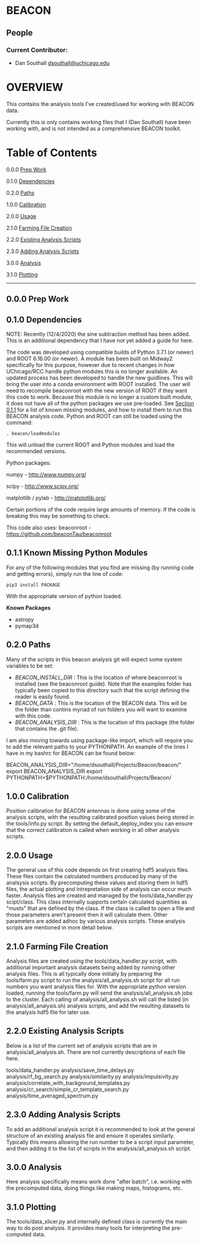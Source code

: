# BEACON

## People 

### Current Contributor:

 - Dan Southall 
dsouthall@uchicago.edu


# OVERVIEW

This contains the analysis tools I've created/used for working with BEACON data.

Currently this is only contains working files that I (Dan Southall) have been working with, and is not intended as a comprehensive BEACON toolkit.

# Table of Contents

0.0.0 [Prep Work](#000-prep-work)

0.1.0 [Dependencies](#010-dependencies)

0.2.0 [Paths](#020-paths)

1.0.0 [Calibration](#100-calibration)

2.0.0 [Usage](#200-usage)

2.1.0 [Farming File Creation](#210-farming-file-creation)

2.2.0 [Existing Analysis Scripts](#220-existing-analysis-scripts)

2.3.0 [Adding Analysis Scripts](#230-adding-analysis-scripts)

3.0.0 [Analysis](#300-analysis)

3.1.0 [Plotting](#310-plotting)


---

## 0.0.0 Prep Work

## 0.1.0 Dependencies

NOTE:  Recently (12/4/2020) the sine subtraction method has been added.  This is an additional dependency that I have not yet added a guide for here.  

The code was developed using compatible builds of Python 3.7.1 (or newer) and ROOT 6.16.00 (or newer).  A module has been built on Midway2 specifically for this purpose, however due to recent changes in how UChicago/RCC handle python modules this is no longer available.  An updated process has been developed to handle the new guidlines.  This will bring the user into a conda environment with ROOT installed.  The user will need to recompile beaconroot with the new version of ROOT if they want this code to work.  Because this module is no longer a custom built module, it does not have all of the python packages we use pre-loaded.  See [Section 0.1.1](https://github.com/djsouthall/beacon/blob/master/README.md#011-known-missing-python-modules) for a list of known missing modules, and how to install them to run this BEACON analysis code.  Python and ROOT can still be loaded using the command:

    . beacon/loadmodules

This will unload the current ROOT and Python modules and load the recommended versions.

Python packages:

numpy - http://www.numpy.org/

scipy - http://www.scipy.org/

matplotlib / pylab - http://matplotlib.org/

Certain portions of the code require large amounts of memory.  If the code is breaking this may be something to check.

This code also uses:
beaconroot - https://github.com/beaconTau/beaconroot 

## 0.1.1 Known Missing Python Modules

For any of the following modules that you find are missing (by running code and getting errors), simply run the line of code:

    pip3 install PACKAGE
    
With the appropriate version of python loaded.

**Known Packages**

- astropy
- pymap3d

## 0.2.0 Paths

Many of the scripts in this beacon analysis git will expect some system variables to be set:
  - *BEACON_INSTALL_DIR* : This is the location of where beaconroot is installed (see the beaconroot guide).  Note that the examples folder has typically been copied to this directory such that the script defining the reader is easily found.
  - *BEACON_DATA* : This is the location of the BEACON data.  This will be the folder than contins myriad of run folders you will want to examine with this code. 
  - *BEACON_ANALYSIS_DIR* : This is the location of this package (the folder that contains the .git file).

I am also moving towards using package-like import, which will require you to add the relevant paths to your PYTHONPATH.  An example of the lines I have in my bashrc for BEACON can be found below:

BEACON_ANALYSIS_DIR="/home/dsouthall/Projects/Beacon/beacon/"
export BEACON_ANALYSIS_DIR
export PYTHONPATH=$PYTHONPATH:/home/dsouthall/Projects/Beacon/

## 1.0.0 Calibration

Position calibration for BEACON antennas is done using some of the analysis scripts, with the resulting calibrated position values being stored in the tools/info.py script.  By setting the default_deploy_index you can ensure that the correct calibration is called when working in all other analysis scripts. 


## 2.0.0 Usage

The general use of this code depends on first creating hdf5 analysis files.  These files contain the calculated numbers produced by many of the analsysis scripts.  By precomputing these values and storing them in hdf5 files, the actual plotting and intrepretation side of analysis can occur much faster.  Analysis files are created and managed by the tools/data_handler.py scipt/class.  This class internally supports certain calculated quantities as "musts" that are defined by the class.  If the class is called to open a file and those parameters aren't present then it will calculate them.  Other parameters are added adhoc by various analysis scripts.  These analysis scripts are mentioned in more detail below.

## 2.1.0 Farming File Creation

Analysis files are created using the tools/data_handler.py script, with additional important analysis datasets being added by running other analysis files.  This is all typically done initially by preparing the tools/farm.py script to run the analysis/all_analysis.sh script for all run numbers you want analysis files for.  With the appropriate python version loaded, running the tools/farm.py will send the analysis/all_analysis.sh jobs to the cluster.  Each calling of analysis/all_analysis.sh will call the listed (in analysis/all_analysis.sh) analysis scripts, and add the resulting datasets to the analysis hdf5 file for later use.

## 2.2.0 Existing Analysis Scripts

Below is a list of the current set of analysis scripts that are in analysis/all_analysis.sh.  There are not currently descriptions of each file here. 

tools/data_handler.py
analysis/save_time_delays.py
analysis/rf_bg_search.py
analysis/similarity.py
analysis/impulsivity.py
analysis/correlate_with_background_templates.py
analysis/cr_search/simple_cr_template_search.py
analysis/time_averaged_spectrum.py

## 2.3.0 Adding Analysis Scripts

To add an additional analysis script it is recommended to look at the general structure of an existing analysis file and ensure it operates similarly.  Typically this means allowing the run number to be a script input parameter, and then adding it to the list of scripts in the analysis/all_analysis.sh script.

## 3.0.0 Analysis

Here analysis specifically means work done "after batch", i.e. working with the precomputed data, doing things like making maps, histograms, etc.

## 3.1.0 Plotting

The tools/data_slicer.py and internally defined class is currently the main way to do post analysis.  It provides many tools for interpreting the pre-computed data. 



